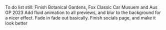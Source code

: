 To do list still:
Finish Botanical Gardens, Fox Classic Car Musuem and Aus GP 2023
Add fluid animation to all previews, and blur to the background for a nicer effect. Fade in fade out basically.
Finish socials page, and make it look better